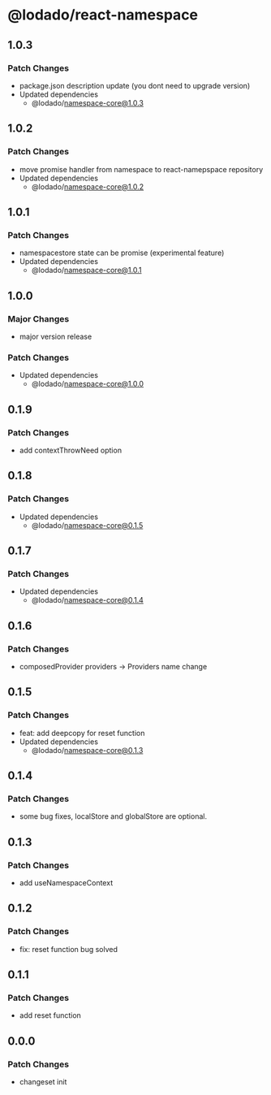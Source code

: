 # @lodado/react-namespace

## 1.0.3

### Patch Changes

- package.json description update (you dont need to upgrade version)
- Updated dependencies
  - @lodado/namespace-core@1.0.3

## 1.0.2

### Patch Changes

- move promise handler from namespace to react-namepspace repository
- Updated dependencies
  - @lodado/namespace-core@1.0.2

## 1.0.1

### Patch Changes

- namespacestore state can be promise (experimental feature)
- Updated dependencies
  - @lodado/namespace-core@1.0.1

## 1.0.0

### Major Changes

- major version release

### Patch Changes

- Updated dependencies
  - @lodado/namespace-core@1.0.0

## 0.1.9

### Patch Changes

- add contextThrowNeed option

## 0.1.8

### Patch Changes

- Updated dependencies
  - @lodado/namespace-core@0.1.5

## 0.1.7

### Patch Changes

- Updated dependencies
  - @lodado/namespace-core@0.1.4

## 0.1.6

### Patch Changes

- composedProvider providers -> Providers name change

## 0.1.5

### Patch Changes

- feat: add deepcopy for reset function
- Updated dependencies
  - @lodado/namespace-core@0.1.3

## 0.1.4

### Patch Changes

- some bug fixes, localStore and globalStore are optional.

## 0.1.3

### Patch Changes

- add useNamespaceContext

## 0.1.2

### Patch Changes

- fix: reset function bug solved

## 0.1.1

### Patch Changes

- add reset function

## 0.0.0

### Patch Changes

- changeset init
